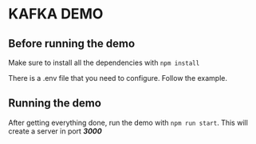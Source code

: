 # KAFKA DEMO

## Before running the demo

Make sure to install all the dependencies with `npm install`

There is a .env file that you need to configure. Follow the example.

## Running the demo

After getting everything done, run the demo with `npm run start`. This will create a server in port ***3000***

